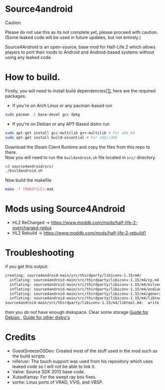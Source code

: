 # Source4android
> [!CAUTION]
> Please do not use this as its not complete yet, please proceed with caution. (Some leaked code will be used in future updates, but not entirely.)

Source4Android is an open-source, base mod for Half-Life 2 which allows players to port their mods to Android and Android-based systems without using any leaked code.
# How to build.
Firstly, you will need to install build dependencies[[1]](https://developer.valvesoftware.com/wiki/Source_SDK_2013#Step_One:_Getting_the_basic_C/C++_development_tools), here are the required packages.
- If you're on Arch Linux or any pacman-based run
```bash
sudo pacman -S base-devel gcc dpkg
```
- If you're on Debian or any APT-Based distro run
```bash
sudo apt-get install gcc-multilib g++-multilib # For x86_64
sudo apt-get install build-essential # For x86/i386
```
Download the Steam Client Runtime and copy the files from this repo to there.
<br>
Now you will need to run the `buildandroid.sh` file located in `src/` directory.
```bash
cd source4android/src/
./buildandroid.sh
```
Now build the makefile
```bash
make -f [MAKEFILE].mak
```

# Mods using Source4Android
- HL2 ReCharged → https://www.moddb.com/mods/half-life-2-overcharged-redux
- HL2 Rebuild → https://www.moddb.com/mods/half-life-2-rebuild1

# Troubleshooting
if you get this output:
```bash
creating: source4android-main/src/thirdparty/libiconv-1.15/m4/
  inflating: source4android-main/src/thirdparty/libiconv-1.15/m4/cp.m4
  inflating: source4android-main/src/thirdparty/libiconv-1.15/m4/eilseq.m4
  inflating: source4android-main/src/thirdparty/libiconv-1.15/m4/endian.m4
  inflating: source4android-main/src/thirdparty/libiconv-1.15/m4/general.m4
  inflating: source4android-main/src/thirdparty/libiconv-1.15/m4/libtool.m4
source4android-main/src/thirdparty/libiconv-1.15/m4/libtool.m4:  write error (disk full?).  Continue? (y/n/^C)
```
then you do not have enough diskspace. Clear some storage [Guide for Debian.](https://askubuntu.com/questions/5980/how-do-i-free-up-disk-space), [Guide for other distro's](https://unix.stackexchange.com/questions/774199/how-to-clean-up-a-linux-system-to-free-up-disk-space)

# Credits
- GuestSneezeOSDev: Created most of the stuff used in the mod such as the build scripts
- nillerusr: The touch support was used from his repository which uses leaked code so I will not be able to link it.
- Valve: Source SDK 2013 base code.
- XutaxKamay: For the swept ray box fixes.
- sortie: Linux ports of VRAD, VVIS, and VBSP.
